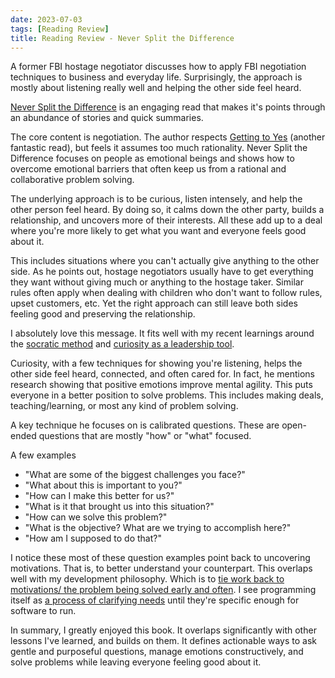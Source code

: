 ```yaml
---
date: 2023-07-03
tags: [Reading Review] 
title: Reading Review - Never Split the Difference
---
```


A former FBI hostage negotiator discusses how to apply FBI negotiation techniques to business and everyday life. Surprisingly, the approach is mostly about listening really well and helping the other side feel heard.
<!--more-->

[Never Split the Difference](https://www.blackswanltd.com/never-split-the-difference) is an engaging read that makes it's points through an abundance of stories and quick summaries.


The core content is negotiation. The author respects [Getting to Yes](../posts/2021-04-23-Negotiation-Design.md) (another fantastic read), but feels it assumes too much rationality. Never Split the Difference focuses on people as emotional beings and shows how to overcome emotional barriers that often keep us from a rational and collaborative problem solving. 

The underlying approach is to be curious, listen intensely, and help the other person feel heard. By doing so, it calms down the other party, builds a relationship, and uncovers more of their interests. All these add up to a deal where you're more likely to get what you want and everyone feels good about it.

This includes situations where you can't actually give anything to the other side. As he points out, hostage negotiators usually have to get everything they want without giving much or anything to the hostage taker. Similar rules often apply when dealing with children who don't want to follow rules, upset customers, etc. Yet the right approach can still leave both sides feeling good and preserving the relationship.

I absolutely love this message. It fits well with my recent learnings around the [socratic method](../posts/2023-06-16-Socratic-method-and-care.md) and [curiosity as a leadership tool](../draft/2023-05-05-Curiosity-and-leadership.md).


Curiosity, with a few techniques for showing you're listening, helps the other side feel heard, connected, and often cared for. In fact, he mentions research showing that positive emotions improve mental agility. This puts everyone in a better position to solve problems. This includes making deals, teaching/learning, or most any kind of problem solving. 

A key technique he focuses on is calibrated questions. These are open-ended questions that are mostly "how" or "what" focused.

A few examples
- "What are some of the biggest challenges you face?"
- "What about this is important to you?"
- "How can I make this better for us?"
- "What is it that brought us into this situation?"
- "How can we solve this problem?"
- "What is the objective? What are we trying to accomplish here?"
- "How am I supposed to do that?"

I notice these most of these question examples point back to uncovering motivations. That is, to better understand your counterpart. This overlaps well with my development philosophy. Which is to [tie work back to motivations/ the problem being solved early and often](../posts/2022-10-21-Five-Foundational-Beliefs.md). I see programming itself as [a process of clarifying needs](../posts/Whats-Your-Duck-V2/2022-06-16-1-Software-as-Clarity.md) until they're specific enough for software to run.


In summary, I greatly enjoyed this book. It overlaps significantly with other lessons I've learned, and builds on them. It defines actionable ways to ask gentle and purposeful questions, manage emotions constructively, and solve problems while leaving everyone feeling good about it.